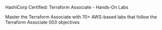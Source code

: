 HashiCorp Certified: Terraform Associate - Hands-On Labs

Master the Terraform Associate with 70+ AWS-based labs that follow the Terraform Associate 003 objectives
